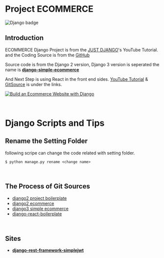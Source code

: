 # Project ECOMMERCE

![Django badge](https://img.shields.io/badge/Django-3.1-blue.svg)

## Introduction

ECOMMERCE Django Project is from the [JUST DJANGO](https://www.youtube.com/playlist?list=PLLRM7ROnmA9F2vBXypzzplFjcHUaKWWP5)'s YouTube Tutorial. and the Coding Source is from the [GitHub](https://github.com/justdjango/django-ecommerce)

Source code is from the Django 2 version, Django 3 version is seperated the name is **[django-simple-ecommerce](https://github.com/justdjango/django-simple-ecommerce)**

And Next Step is using React in the front end sides. [YouTube Tutorial](https://www.youtube.com/playlist?list=PLLRM7ROnmA9Hp8j_1NRCK6pNVFfSf4G7a) & [GitSource](https://github.com/justdjango/django-react-ecommerce) is under the links.

[![Build an Ecommerce Website with Django](https://i.ytimg.com/vi/z4USlooVXG0/hqdefault.jpg?sqp=-oaymwEXCNACELwBSFryq4qpAwkIARUAAIhCGAE=&rs=AOn4CLA8QhBJLQ2nI0omuhdYdfUR9QjPTg)](https://www.youtube.com/playlist?list=PLLRM7ROnmA9F2vBXypzzplFjcHUaKWWP5)

<br/>

# **Django Scripts and Tips**

## Rename the Setting Folder

following scripe can change the code related with setting folder.

`$ python manage.py rename <change name>`

<br/>

## The Process of Git Sources

- [django2 project boilerplate](https://github.com/justdjango/django_project_boilerplate)
- [django2 ecommerce](https://github.com/justdjango/django-ecommerce)
- [django3 simple ecommerce](https://github.com/justdjango/django-react-ecommerce)
- [django-react-boilerplate](https://github.com/justdjango/django-react-boilerplate)

<br/>

## Sites

- **[django-rest-framework-simplejwt](https://github.com/SimpleJWT/django-rest-framework-simplejwt)**
